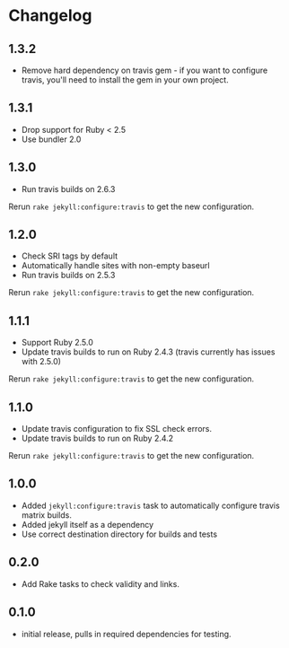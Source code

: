 # Changelog

## 1.3.2

* Remove hard dependency on travis gem - if you want to configure travis, you'll need to install the gem in your own project.

## 1.3.1

* Drop support for Ruby < 2.5
* Use bundler 2.0

## 1.3.0

* Run travis builds on 2.6.3

Rerun `rake jekyll:configure:travis` to get the new configuration.

## 1.2.0

* Check SRI tags by default
* Automatically handle sites with non-empty baseurl
* Run travis builds on 2.5.3

Rerun `rake jekyll:configure:travis` to get the new configuration.

## 1.1.1

* Support Ruby 2.5.0
* Update travis builds to run on Ruby 2.4.3 (travis currently has issues with 2.5.0)

Rerun `rake jekyll:configure:travis` to get the new configuration.

## 1.1.0

* Update travis configuration to fix SSL check errors.
* Update travis builds to run on Ruby 2.4.2

Rerun `rake jekyll:configure:travis` to get the new configuration.

## 1.0.0

* Added `jekyll:configure:travis` task to automatically configure travis matrix builds.
* Added jekyll itself as a dependency
* Use correct destination directory for builds and tests

## 0.2.0

* Add Rake tasks to check validity and links.

## 0.1.0

* initial release, pulls in required dependencies for testing.
